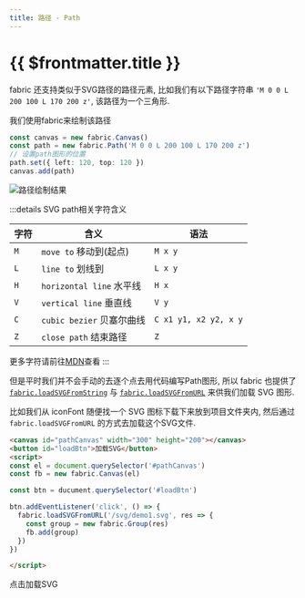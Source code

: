 ```yaml
---
title: 路径 - Path
---
```


# {{ $frontmatter.title }}

fabric 还支持类似于SVG路径的路径元素, 比如我们有以下路径字符串
`'M 0 0 L 200 100 L 170 200 z'`, 该路径为一个三角形.

我们使用fabric来绘制该路径

```ts
const canvas = new fabric.Canvas()
const path = new fabric.Path('M 0 0 L 200 100 L 170 200 z')
// 设置path图形的位置
path.set({ left: 120, top: 120 })
canvas.add(path)
```

<Image src="/imgs/shape_triangle.png" title="路径绘制结果" />

:::details SVG path相关字符含义

| 字符 | 含义                      | 语法                  |
| ---- | ------------------------- | --------------------- |
| `M`  | `move to` 移动到(起点)    | `M x y`               |
| `L`  | `line to` 划线到          | `L x y`               |
| `H`  | `horizontal line` 水平线  | `H x`                 |
| `V`  | `vertical line` 垂直线    | `V y`                 |
| `C`  | `cubic bezier` 贝塞尔曲线 | `C x1 y1, x2 y2, x y` |
| `Z`  | `close path` 结束路径     | `Z`                   |

更多字符请前往[MDN](https://developer.mozilla.org/en-US/docs/Web/SVG/Tutorial/Paths)查看
:::

但是平时我们并不会手动的去逐个点去用代码编写Path图形, 所以 fabric 也提供了 [`fabric.loadSVGFromString`](../apis/canvas/parts/loadSVGFromString.md)
与 [`fabric.loadSVGFromURL`](../apis/canvas/parts/loadSVGFromURL.md) 来供我们加载 SVG 图形.

比如我们从 iconFont 随便找一个 SVG 图标下载下来放到项目文件夹内, 然后通过 `fabric.loadSVGFromURL` 的方式去加载这个SVG文件.

```html
<canvas id="pathCanvas" width="300" height="200"></canvas>
<button id="loadBtn">加载SVG</button>
<script>
const el = document.querySelector('#pathCanvas')
const fb = new fabric.Canvas(el)

const btn = ducument.querySelector('#loadBtn')

btn.addEventListener('click', () => {
  fabric.loadSVGFromURL('/svg/demo1.svg', res => {
    const group = new fabric.Group(res)
    fb.add(group)
  })
})

</script>
```

<Demo>
<canvas ref="pathCanvas" width="500" height="200"></canvas>
<el-button @click="load">点击加载SVG</el-button>
</Demo>

<script setup lang="ts">
import { ref, onMounted } from 'vue'
import { fabric } from 'fabric'
import Empty from '/svg/demo1.svg'

console.log(Empty)

const pathCanvas = ref()

const pathFb = ref(null)

onMounted(() => {
  const f = new fabric.Canvas(pathCanvas.value)
  pathFb.value = f
  
})

function load() {
  fabric.loadSVGFromURL(Empty, (results) => {
    const group = new fabric.Group(results)
    pathFb.value.add(group)
  })
}

</script>
